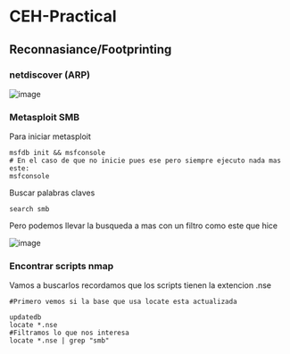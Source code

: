 # CEH-Practical

## Reconnasiance/Footprinting

### netdiscover (ARP)

![image](https://user-images.githubusercontent.com/63270579/230136974-19ace88f-f73c-428c-bdf6-1bc2b4419637.png)

### Metasploit SMB

Para iniciar metasploit 

```
msfdb init && msfconsole
# En el caso de que no inicie pues ese pero siempre ejecuto nada mas este:
msfconsole
```
Buscar palabras claves 

```
search smb
```
Pero podemos llevar la busqueda a mas con un filtro como este que hice

![image](https://user-images.githubusercontent.com/63270579/230143806-39c278dc-e79c-4754-8a7f-67e9577b81a1.png)

### Encontrar scripts nmap

Vamos a buscarlos recordamos que los scripts tienen la extencion .nse

```
#Primero vemos si la base que usa locate esta actualizada

updatedb
locate *.nse
#Filtramos lo que nos interesa 
locate *.nse | grep "smb"

```




















































































